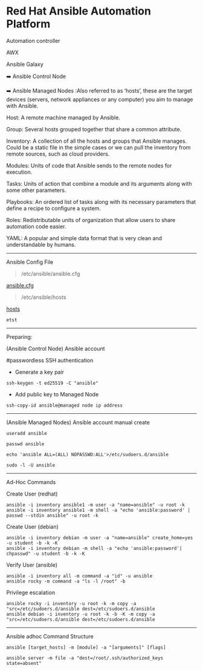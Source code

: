 # Red Hat Ansible Automation Platform

Automation controller

AWX 

Ansible Galaxy

:arrow_right: Ansible Control Node

:arrow_right: Ansible Managed Nodes :Also referred to as ‘hosts’, these are the target devices (servers, network appliances or any computer) you aim to manage with Ansible.

Host: A remote machine managed by Ansible.

Group: Several hosts grouped together that share a common attribute.

Inventory: A collection of all the hosts and groups that Ansible manages. Could be a static file in the simple cases or we can pull the inventory from remote sources, such as cloud providers.

Modules: Units of code that Ansible sends to the remote nodes for execution.

Tasks: Units of action that combine a module and its arguments along with some other parameters.

​​Playbooks: An ordered list of tasks along with its necessary parameters that define a recipe to configure a system.

Roles: Redistributable units of organization that allow users to share automation code easier.

YAML: A popular and simple data format that is very clean and understandable by humans.

---
Ansible Config File

> /etc/ansible/ansible.cfg

[ansible.cfg](https://github.com/krimsoda/ansible/blob/6e0c1ab6d46af67e8a75be20ba6e6f8debe4e6f3/ansible.cfg)

> /etc/ansible/hosts

[hosts](https://github.com/krimsoda/ansible/blob/01f0ab4fa43050f95956f19b277883bedd7e1d69/hosts)
  

`etst`

---

Preparing:


(Ansible Control Node) Ansible account

#passwordless SSH authentication
* Generate a key pair
```
ssh-keygen -t ed25519 -C "ansible"
```
* Add public key to Managed Node
```
ssh-copy-id ansible@managed node ip address
```
---

(Ansible Managed Nodes) Ansible account manual create
```
useradd ansible
```
```
passwd ansible
```
```
echo 'ansible ALL=(ALL) NOPASSWD:ALL'>/etc/sudoers.d/ansible
```
```
sudo -l -U ansible
```
----
Ad-Hoc Commands

Create User (redhat)
```
ansible -i inventory ansible1 -m user -a "name=ansible" -u root -k
ansible -i inventory ansible1 -m shell -a "echo 'ansible:password' | passwd --stdin ansible" -u root -k
```
Create User (debian)
```
ansible -i inventory debian -m user -a "name=ansible" create_home=yes -u student -b -k -K
ansible -i inventory debian -m shell -a "echo 'ansible:password'| chpasswd" -u student -b -k -K
```
Verify User (ansible)
```
ansible -i inventory all -m command -a "id" -u ansible
ansible rocky -m command -a "ls -l /root" -b
```
Privilege escalation
```
ansible rocky -i inventory -u root -k -m copy -a "src=/etc/sudoers.d/ansible dest=/etc/sudoers.d/ansible
ansible debian -i inventory -u root -k -b -K -m copy -a "src=/etc/sudoers.d/ansible dest=/etc/sudoers.d/ansible
```
---
Ansible adhoc Command Structure

`ansible [target_hosts] -m [module] -a "[arguments]" [flags]`

`ansible server -m file -a "dest=/root/.ssh/authorized_keys state=absent"`




